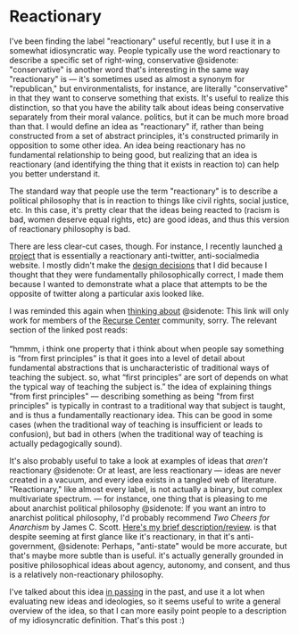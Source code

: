 # Reactionary

I've been finding the label "reactionary" useful recently, but I use it in a somewhat idiosyncratic way. People typically use the word reactionary to describe a specific set of right-wing, conservative
@sidenote: "conservative" is another word that's interesting in the same way "reactionary" is — it's sometimes used as almost a synonym for "republican," but environmentalists, for instance, are literally "conservative" in that they want to conserve something that exists. It's useful to realize this distinction, so that you have the ability talk about ideas being conservative separately from their moral valance.
politics, but it can be much more broad than that. I would define an idea as "reactionary" if, rather than being constructed from a set of abstract principles, it's constructed primarily in opposition to some other idea. An idea being reactionary has no fundamental relationship to being good, but realizing that an idea is reactionary (and identifying the thing that it exists in reaction to) can help you better understand it.

The standard way that people use the term "reactionary" is to describe a political philosophy that is in reaction to things like civil rights, social justice, etc. In this case, it's pretty clear that the ideas being reacted to (racism is bad, women deserve equal rights, etc) are good ideas, and thus this version of reactionary philosophy is bad.

There are less clear-cut cases, though. For instance, I recently launched [a project](https://thoughts.page/) that is essentially a reactionary anti-twitter, anti-socialmedia website. I mostly didn't make the [design decisions](/art-and-engineering/#1.Lgte24DNa:203.G3OBKEVNZ:338) that I did because I thought that they were fundamentally philosophically correct, I made them because I wanted to demonstrate what a place that attempts to be the opposite of twitter along a particular axis looked like.

I was reminded this again when [thinking about](https://recurse.zulipchat.com/#narrow/stream/26440-small-questions/topic/another.20phrase.20for.20.22from.20first.20principles.22/near/262660694)
@sidenote: This link will only work for members of the [Recurse Center](https://www.recurse.com/) community, sorry. The relevant section of the linked post reads:<br><br>“hmmm, i think one property that i think about when people say something is “from first principles” is that it goes into a level of detail about fundamental abstractions that is uncharacteristic of traditional ways of teaching the subject. so, what “first principles” are sort of depends on what the typical way of teaching the subject is.”
the idea of explaining things "from first principles" — describing something as being "from first principles" is typically in contrast to a traditional way that subject is taught, and is thus a fundamentally reactionary idea. This can be good in some cases (when the traditional way of teaching is insufficient or leads to confusion), but bad in others (when the traditional way of teaching is actually pedagogically sound).

It's also probably useful to take a look at examples of ideas that *aren't* reactionary
@sidenote: Or at least, are less reactionary — ideas are never created in a vacuum, and every idea exists in a tangled web of literature. "Reactionary," like almost every label, is not actually a binary, but complex multivariate spectrum.
— for instance, one thing that is pleasing to me about anarchist political philosophy
@sidenote: If you want an intro to anarchist political philosophy, I'd probably recommend *Two Cheers for Anarchism* by James C. Scott. [Here's my brief description/review](/2021-07-recent-books/#1.QGER6L5Jh:0.QGER6L5Jh:40).
is that despite seeming at first glance like it's reactionary, in that it's anti-government,
@sidenote: Perhaps, "anti-state" would be more accurate, but that's maybe more subtle than is useful.
it's actually generally grounded in positive philosophical ideas about agency, autonomy, and consent, and thus is a relatively non-reactionary philosophy.

I've talked about this idea [in passing](/what-hypertext-could-be/#1.F5ezGf7qI:0.QrQtVmmnx:184) in the past, and use it a lot when evaluating new ideas and ideologies, so it seems useful to write a general overview of the idea, so that I can more easily point people to a description of my idiosyncratic definition. That's this post :)
